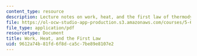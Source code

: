```yaml
---
content_type: resource
description: Lecture notes on work, heat, and the first law of thermodynamics.
file: https://ol-ocw-studio-app-production.s3.amazonaws.com/courses/5-60-thermodynamics-kinetics-spring-2008/9612a74b81fd6f8dca5c7be89e8107e2_lec_2.pdf
file_type: application/pdf
resourcetype: Document
title: Work, Heat, and the First Law
uid: 9612a74b-81fd-6f8d-ca5c-7be89e8107e2
---
```

